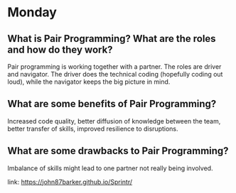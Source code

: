 # Monday

## What is Pair Programming? What are the roles and how do they work?
Pair programming is working together with a partner. The roles are driver and navigator. The driver does the technical coding (hopefully coding out loud), while the navigator keeps the big picture in mind.

## What are some benefits of Pair Programming?
Increased code quality, better diffusion of knowledge between the team, better transfer of skills, improved resilience to disruptions. 
## What are some drawbacks to Pair Programming?
Imbalance of skills might lead to one partner not really being involved.

link: https://john87barker.github.io/Sprintr/